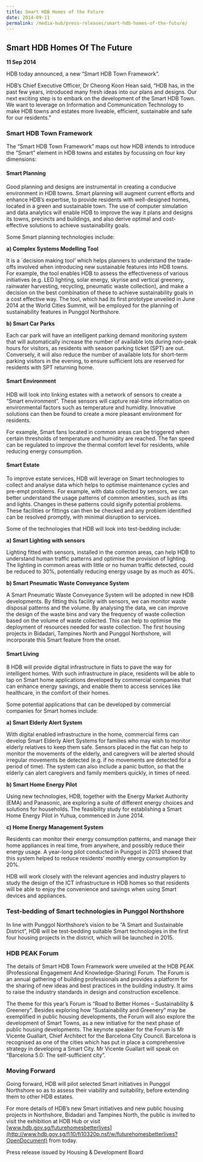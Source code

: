 ```yaml
---
title: Smart HDB Homes of the Future
date: 2014-09-11
permalink: /media-hub/press-releases/smart-hdb-homes-of-the-future/
---
```

## Smart HDB Homes Of The Future

**11 Sep 2014**

HDB today announced, a new “Smart HDB Town Framework”.

HDB’s Chief Executive Officer, Dr Cheong Koon Hean said, “HDB has, in the past few years, introduced many fresh ideas into our plans and designs. Our next exciting step is to embark on the development of the Smart HDB Town. We want to leverage on Information and Communication Technology to make HDB towns and estates more liveable, efficient, sustainable and safe for our residents.”

### Smart HDB Town Framework

The “Smart HDB Town Framework” maps out how HDB intends to introduce the “Smart” element in HDB towns and estates by focussing on four key dimensions:

#### Smart Planning  

Good planning and designs are instrumental in creating a conducive environment in HDB towns. Smart planning will augment current efforts and enhance HDB’s expertise, to provide residents with well-designed homes, located in a green and sustainable town. The use of computer simulation and data analytics will enable HDB to improve the way it plans and designs its towns, precincts and buildings, and also derive optimal and cost-effective solutions to achieve sustainability goals.

Some Smart planning technologies include:

**a) Complex Systems Modelling Tool**

It is a `decision making tool’ which helps planners to understand the trade-offs involved when introducing new sustainable features into HDB towns. For example, the tool enables HDB to assess the effectiveness of various initiatives (e.g. LED lighting, solar energy, skyrise and vertical greenery, rainwater harvesting, recycling, pneumatic waste collection), and make a decision on the best combination of these to achieve sustainability goals in a cost effective way. The tool, which had its first prototype unveiled in June 2014 at the World Cities Summit, will be employed for the planning of sustainability features in Punggol Northshore.

**b) Smart Car Parks**

Each car park will have an intelligent parking demand monitoring system that will automatically increase the number of available lots during non-peak hours for visitors, as residents with season parking ticket (SPT) are out. Conversely, it will also reduce the number of available lots for short-term parking visitors in the evening, to ensure sufficient lots are reserved for residents with SPT returning home.

#### Smart Environment

HDB will look into linking estates with a network of sensors to create a “Smart environment”. These sensors will capture real-time information on environmental factors such as temperature and humidity. Innovative solutions can then be found to create a more pleasant environment for residents.

For example, Smart fans located in common areas can be triggered when certain thresholds of temperature and humidity are reached. The fan speed can be regulated to improve the thermal comfort level for residents, while reducing energy consumption.

#### Smart Estate

To improve estate services, HDB will leverage on Smart technologies to collect and analyse data which helps to optimise maintenance cycles and pre-empt problems. For example, with data collected by sensors, we can better understand the usage patterns of common amenities, such as lifts and lights. Changes in these patterns could signify potential problems. These facilities or fittings can then be checked and any problem identified can be resolved promptly, with minimal disruption to services.

Some of the technologies that HDB will look into test-bedding include:

**a) Smart Lighting with sensors**

Lighting fitted with sensors, installed in the common areas, can help HDB to understand human traffic patterns and optimise the provision of lighting. The lighting in common areas with little or no human traffic detected, could be reduced to 30%, potentially reducing energy usage by as much as 40%.

**b) Smart Pneumatic Waste Conveyance System**

A Smart Pneumatic Waste Conveyance System will be adopted in new HDB developments. By fitting this facility with sensors, we can monitor waste disposal patterns and the volume. By analysing the data, we can improve the design of the waste bins and vary the frequency of waste collection based on the volume of waste collected. This can help to optimise the deployment of resources needed for waste collection. The first housing projects in Bidadari, Tampines North and Punggol Northshore, will incorporate this Smart feature from the onset.

#### Smart Living

8 HDB will provide digital infrastructure in flats to pave the way for intelligent homes. With such infrastructure in place, residents will be able to tap on Smart home applications developed by commercial companies that can enhance energy savings, and enable them to access services like healthcare, in the comfort of their homes.

Some potential applications that can be developed by commercial companies for Smart homes include:

**a) Smart Elderly Alert System**

With digital enabled infrastructure in the home, commercial firms can develop Smart Elderly Alert Systems for families who may wish to monitor elderly relatives to keep them safe. Sensors placed in the flat can help to monitor the movements of the elderly, and caregivers will be alerted should irregular movements be detected (e.g. if no movements are detected for a period of time). The system can also include a panic button, so that the elderly can alert caregivers and family members quickly, in times of need.

**b) Smart Home Energy Pilot**

Using new technologies, HDB, together with the Energy Market Authority (EMA) and Panasonic, are exploring a suite of different energy choices and solutions for households. The feasibility study for establishing a Smart Home Energy Pilot in Yuhua, commenced in June 2014.

**c) Home Energy Management System**

Residents can monitor their energy consumption patterns, and manage their home appliances in real time, from anywhere, and possibly reduce their energy usage. A year-long pilot conducted in Punggol in 2013 showed that this system helped to reduce residents’ monthly energy consumption by 20%.

HDB will work closely with the relevant agencies and industry players to study the design of the ICT infrastructure in HDB homes so that residents will be able to enjoy the convenience and savings when using Smart devices and appliances.

### Test-bedding of Smart technologies in Punggol Northshore

In line with Punggol Northshore’s vision to be “A Smart and Sustainable District”, HDB will be test-bedding suitable Smart technologies in the first four housing projects in the district, which will be launched in 2015.

### HDB PEAK Forum

The details of Smart HDB Town Framework were unveiled at the HDB PEAK (Professional Engagement And Knowledge-Sharing) Forum. The Forum is an annual gathering of building professionals and provides a platform for the sharing of new ideas and best practices in the building industry. It aims to raise the industry standards in design and construction excellence.

The theme for this year’s Forum is “Road to Better Homes – Sustainability & Greenery”. Besides exploring how “Sustainability and Greenery” may be exemplified in public housing developments, the Forum will also explore the development of Smart Towns, as a new initiative for the next phase of public housing developments. The keynote speaker for the Forum is Mr Vicente Guallart, Chief Architect for the Barcelona City Council. Barcelona is recognised as one of the cities which has put in place a comprehensive strategy in developing a Smart City. Mr Vicente Guallart will speak on “Barcelona 5.0: The self-sufficient city”.

### Moving Forward

Going forward, HDB will pilot selected Smart initiatives in Punggol Northshore so as to assess their viability and suitability, before extending them to other HDB estates.

For more details of HDB’s new Smart initiatives and new public housing projects in Northshore, Bidadari and Tampines North, the public is invited to visit the exhibition at HDB Hub or visit [www.hdb.gov.sg/futurehomesbetterlives](http://www.hdb.gov.sg/fi10/fi10320p.nsf/w/futurehomesbetterlives?OpenDocument) from today.

Press release issued by Housing & Development Board
